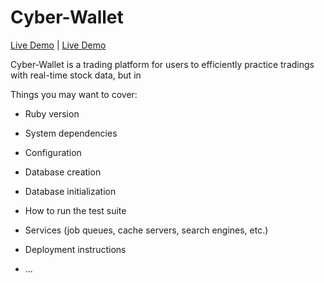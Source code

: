 # Cyber-Wallet
[Live Demo](https://cyber-wallet.herokuapp.com/#/login) | [Live Demo](https://cyber-wallet.herokuapp.com/#/login)

Cyber-Wallet is a trading platform for users to efficiently practice tradings with real-time stock data, but in

Things you may want to cover:

* Ruby version

* System dependencies

* Configuration

* Database creation

* Database initialization

* How to run the test suite

* Services (job queues, cache servers, search engines, etc.)

* Deployment instructions

* ...
